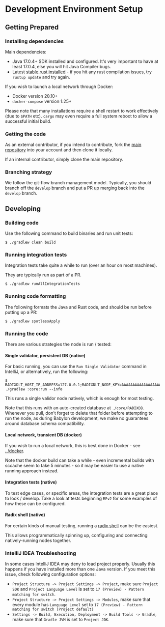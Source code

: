 # Development Environment Setup

## Getting Prepared

### Installing dependencies

Main dependencies:
- Java 17.0.4+ SDK installed and configured. It's very important to have at least 17.0.4, else you will hit Java Compiler bugs.
- Latest [stable rust installed](https://www.rust-lang.org/tools/install) - if you hit any rust compilation issues, try `rustup update` and try again.

If you wish to launch a local network through Docker:
- Docker version 20.10+
- `docker-compose` version 1.25+

Please note that many installations require a shell restart to work effectively (due to `$PATH` etc).
`cargo` may even require a full system reboot to allow a successful initial build.

### Getting the code

As an external contributor, if you intend to contribute, fork the [main repository](https://github.com/radixdlt/babylon-node) into your account and then clone it locally.

If an internal contributor, simply clone the main repository.

### Branching strategy

We follow the git-flow branch management model. Typically, you should branch off the `develop` branch and put a PR up merging back into the `develop` branch.

## Developing

### Building code

Use the following command to build binaries and run unit tests:

```shell
$ ./gradlew clean build
```

### Running integration tests

Integration tests take quite a while to run (over an hour on most machines).

They are typically run as part of a PR.

```shell
$ ./gradlew runAllIntegrationTests
```

### Running code formatting

The following formats the Java and Rust code, and should be run before putting up a PR:

```shell
$ ./gradlew spotlessApply
```

### Running the code

There are various strategies the node is run / tested:

#### Single validator, persistent DB (native)

For basic running, you can use the `Run Single Validator` command in IntelliJ, or alternatively, run the following:

```
$ RADIXDLT_HOST_IP_ADDRESS=127.0.0.1;RADIXDLT_NODE_KEY=AAAAAAAAAAAAAAAAAAAAAAAAAAAAAAAAAAAAAAAAAAY= ./gradlew :core:run --info
```

This runs a single validor node natively, which is enough for most testing.

Note that this runs with an auto-created database at `./core/RADIXDB`. Whenever you pull, don't forget to delete that folder
before attempting to run the node, as during Babylon development, we make no guarantees around database schema compatibility.

#### Local network, transient DB (docker)

If you wish to run a local network, this is best done in Docker - see [../docker](../../docker).

Note that the docker build can take a while - even incremental builds with sccache seem to take 5 minutes - so it may be easier to use a native running approach instead.

#### Integration tests (native)

To test edge cases, or specific areas, the integration tests are a great place to look / develop.
Take a look at tests beginning `REv2` for some examples of how these can be configured.

#### Radix shell (native)

For certain kinds of manual testing, running a [radix shell](../../shell) can be the easiest.

This allows programmatically spinning up, configuring and connecting natively-running nodes together.

### IntelliJ IDEA Troubleshooting

In some cases IntelliJ IDEA may deny to load project properly. Usually this happens if you have installed more than one Java version.
If you meet this issue, check following configuration options:
 - `Project Structure -> Project Settings -> Project`, make sure `Project SDK` and `Project Language Level` is set to `17 (Preview) - Pattern matching for switch`.
 - `Project Structure -> Project Settings -> Modules`, make sure that every module has `Language Level` set to `17 (Preview) - Pattern matching for switch (Project default)`  
 - `Settings -> Build, Execution, Deployment -> Build Tools -> Gradle`, make sure that `Gradle JVM` is set to `Project JDK`. 

